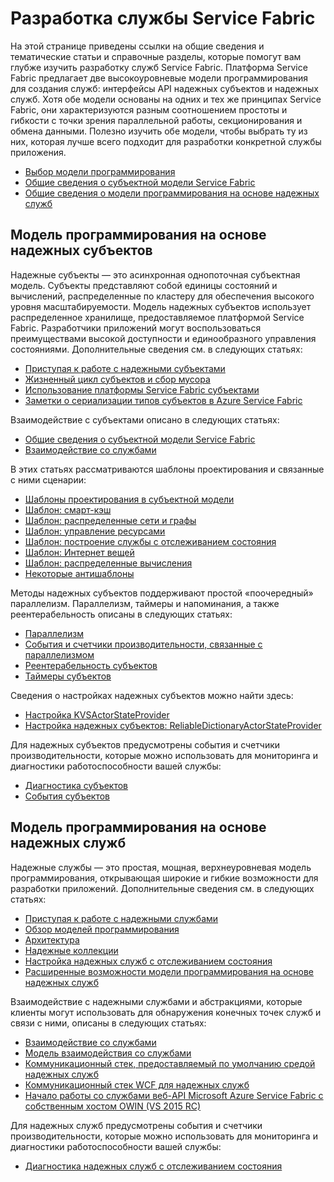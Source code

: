 <properties
   pageTitle="Разработка службы Service Fabric"
   description="Тематические статьи и учебники, помогающие научиться разрабатывать службы Service Fabric с использованием моделей программирования на основе надежных субъектов и служб."
   services="service-fabric"
   documentationCenter=".net"
   authors="rwike77"
   manager="timlt"
   editor=""/>

<tags
   ms.service="service-fabric"
   ms.devlang="dotnet"
   ms.topic="article"
   ms.tgt_pltfrm="NA"
   ms.workload="NA"
   ms.date="05/14/2015"
   ms.author="ryanwi"/>

# Разработка службы Service Fabric
На этой странице приведены ссылки на общие сведения и тематические статьи и справочные разделы, которые помогут вам глубже изучить разработку служб Service Fabric. Платформа Service Fabric предлагает две высокоуровневые модели программирования для создания служб: интерфейсы API надежных субъектов и надежных служб. Хотя обе модели основаны на одних и тех же принципах Service Fabric, они характеризуются разным соотношением простоты и гибкости с точки зрения параллельной работы, секционирования и обмена данными. Полезно изучить обе модели, чтобы выбрать ту из них, которая лучше всего подходит для разработки конкретной службы приложения.

- [Выбор модели программирования](service-fabric-choose-framework.md)
- [Общие сведения о субъектной модели Service Fabric](service-fabric-reliable-actors-introduction.md)
- [Общие сведения о модели программирования на основе надежных служб](../Service-Fabric/service-fabric-reliable-services-introduction.md)

## Модель программирования на основе надежных субъектов
 Надежные субъекты — это асинхронная однопоточная субъектная модель. Субъекты представляют собой единицы состояний и вычислений, распределенные по кластеру для обеспечения высокого уровня масштабируемости. Модель надежных субъектов использует распределенное хранилище, предоставляемое платформой Service Fabric. Разработчики приложений могут воспользоваться преимуществами высокой доступности и единообразного управления состояниями. Дополнительные сведения см. в следующих статьях:

- [Приступая к работе с надежными субъектами](service-fabric-reliable-actors-get-started.md)
- [Жизненный цикл субъектов и сбор мусора](service-fabric-reliable-actors-lifecycle.md)
- [Использование платформы Service Fabric субъектами](service-fabric-reliable-actors-platform.md)
- [Заметки о сериализации типов субъектов в Azure Service Fabric](service-fabric-reliable-actors-notes-on-actor-type-serialization.md)

Взаимодействие с субъектами описано в следующих статьях:

- [Общие сведения о субъектной модели Service Fabric](service-fabric-reliable-actors-introduction.md#actor-communication)
- [Взаимодействие со службами](service-fabric-connect-and-communicate-with-services.md)

В этих статьях рассматриваются шаблоны проектирования и связанные с ними сценарии:

- [Шаблоны проектирования в субъектной модели](service-fabric-reliable-actors-patterns-introduction.md)  
- [Шаблон: смарт-кэш](service-fabric-reliable-actors-pattern-smart-cache.md)
- [Шаблон: распределенные сети и графы](service-fabric-reliable-actors-pattern-distributed-networks-and-graphs.md)
- [Шаблон: управление ресурсами](service-fabric-reliable-actors-pattern-resource-governance.md)
- [Шаблон: построение службы с отслеживанием состояния](service-fabric-reliable-actors-pattern-stateful-service-composition.md)
- [Шаблон: Интернет вещей](service-fabric-reliable-actors-pattern-internet-of-things.md)
- [Шаблон: распределенные вычисления](service-fabric-reliable-actors-pattern-distributed-computation.md)
- [Некоторые антишаблоны](service-fabric-reliable-actors-anti-patterns.md)

Методы надежных субъектов поддерживают простой «поочередный» параллелизм. Параллелизм, таймеры и напоминания, а также реентерабельность описаны в следующих статьях:

- [Параллелизм](service-fabric-reliable-actors-introduction.md#concurrency)
- [События и счетчики производительности, связанные с параллелизмом](service-fabric-reliable-actors-diagnostics.md)
- [Реентерабельность субъектов](service-fabric-reliable-actors-reentrancy.md)
- [Таймеры субъектов](service-fabric-reliable-actors-timers-reminders.md)
 
Сведения о настройках надежных субъектов можно найти здесь:

- [Настройка KVSActorStateProvider](../Service-Fabric/service-fabric-reliable-actors-KVSActorstateprovider-configuration.md)  
- [Настройка надежных субъектов: ReliableDictionaryActorStateProvider](../service-fabric-reliable-actors-reliabledictionarystateprovider-configuration.md)

Для надежных субъектов предусмотрены события и счетчики производительности, которые можно использовать для мониторинга и диагностики работоспособности вашей службы:

- [Диагностика субъектов](service-fabric-reliable-actors-diagnostics.md)
- [События субъектов](service-fabric-reliable-actors-events.md)


## Модель программирования на основе надежных служб
Надежные службы — это простая, мощная, верхнеуровневая модель программирования, открывающая широкие и гибкие возможности для разработки приложений. Дополнительные сведения см. в следующих статьях:

- [Приступая к работе с надежными службами](service-fabric-reliable-services-quick-start.md)
- [Обзор моделей программирования](../service-fabric-reliable-services-service-overview.md)  
- [Архитектура](service-fabric-reliable-services-platform-architecture.md)
- [Надежные коллекции](service-fabric-reliable-services-reliable-collections.md)
- [Настройка надежных служб с отслеживанием состояния](../Service-Fabric/service-fabric-reliable-services-configuration.md)
- [Расширенные возможности модели программирования на основе надежных служб](../Service-Fabric/service-fabric-reliable-services-advanced-usage.md)

Взаимодействие с надежными службами и абстракциями, которые клиенты могут использовать для обнаружения конечных точек служб и связи с ними, описаны в следующих статьях:

- [Взаимодействие со службами](service-fabric-connect-and-communicate-with-services.md)
- [Модель взаимодействия со службами](service-fabric-reliable-services-communication.md)
- [Коммуникационный стек, предоставляемый по умолчанию средой надежных служб](service-fabric-reliable-services-communication-default.md)
- [Коммуникационный стек WCF для надежных служб](service-fabric-reliable-services-communication-wcf.md)
- [Начало работы со службами веб-API Microsoft Azure Service Fabric с собственным хостом OWIN (VS 2015 RC)](service-fabric-reliable-services-communication-webapi.md)

Для надежных служб предусмотрены события и счетчики производительности, которые можно использовать для мониторинга и диагностики работоспособности вашей службы:

- [Диагностика надежных служб с отслеживанием состояния](service-fabric-reliable-services-diagnostics.md)
 

<!---HONumber=July15_HO2-->